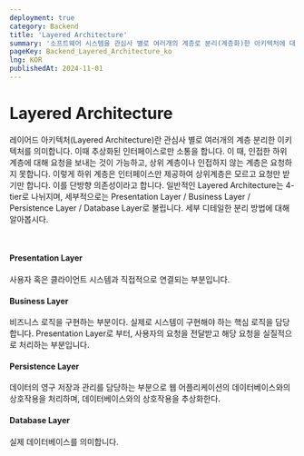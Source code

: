 ```yaml
---
deployment: true
category: Backend
title: 'Layered Architecture'
summary: '소프트웨어 시스템을 관심사 별로 여러개의 계층로 분리(계층화)한 아키텍처에 대해 알아봅시다.'
pageKey: Backend_Layered_Architecture_ko
lng: KOR
publishedAt: 2024-11-01
---
```


# Layered Architecture

레이어드 아키텍처(Layered Architecture)란 관심사 별로 여러개의 계층 분리한 이키텍처를 의미합니다.
이때 추상화된 인터페이스로만 소통을 합니다. 이 때, 인접한 하위 계층에 대해 요청을 보내는 것이 가능하고, 상위 계층이나 인접하지 않는 계층은 요청하지 못합니다.
이렇게 하위 계층은 인터페이스만 제공하여 상위계층은 모르고 요청만 받기만 합니다. 이를 단방향 의존성이라고 합니다.
일반적인 Layered Architecture는 4-tier로 나뉘지며, 세부적으로는 Presentation Layer / Business Layer / Persistence Layer / Database Layer로 불립니다.
세부 디테일한 분리 방법에 대해 알아봅시다.

<br />

#### Presentation Layer

사용자 혹은 클라이언트 시스템과 직접적으로 연결되는 부분입니다.

#### Business Layer

비즈니스 로직을 구현하는 부분이다. 실제로 시스템이 구현해야 하는 핵심 로직을 담당합니다.
Presentation Layer로 부터, 사용자의 요청을 전달받고 해당 요청을 실질적으로 처리하는 부분입니다.

#### Persistence Layer

데이터의 영구 저장과 관리를 담당하는 부분으로 웹 어플리케이션의 데이터베이스와의 상호작용을 처리하며, 데이터베이스와의 상호작용을 추상화한다.

#### Database Layer

실제 데이터베이스를 의미합니다.
